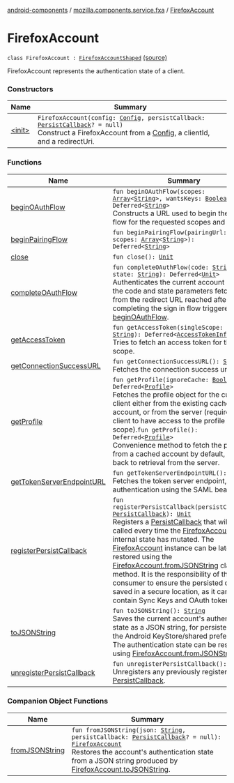 [android-components](../../index.md) / [mozilla.components.service.fxa](../index.md) / [FirefoxAccount](./index.md)

# FirefoxAccount

`class FirefoxAccount : `[`FirefoxAccountShaped`](../-firefox-account-shaped/index.md) [(source)](https://github.com/mozilla-mobile/android-components/blob/master/components/service/firefox-accounts/src/main/java/mozilla/components/service/fxa/FirefoxAccount.kt#L36)

FirefoxAccount represents the authentication state of a client.

### Constructors

| Name | Summary |
|---|---|
| [&lt;init&gt;](-init-.md) | `FirefoxAccount(config: `[`Config`](../-config.md)`, persistCallback: `[`PersistCallback`](../-persist-callback.md)`? = null)`<br>Construct a FirefoxAccount from a [Config](../-config.md), a clientId, and a redirectUri. |

### Functions

| Name | Summary |
|---|---|
| [beginOAuthFlow](begin-o-auth-flow.md) | `fun beginOAuthFlow(scopes: `[`Array`](https://kotlinlang.org/api/latest/jvm/stdlib/kotlin/-array/index.html)`<`[`String`](https://kotlinlang.org/api/latest/jvm/stdlib/kotlin/-string/index.html)`>, wantsKeys: `[`Boolean`](https://kotlinlang.org/api/latest/jvm/stdlib/kotlin/-boolean/index.html)`): Deferred<`[`String`](https://kotlinlang.org/api/latest/jvm/stdlib/kotlin/-string/index.html)`>`<br>Constructs a URL used to begin the OAuth flow for the requested scopes and keys. |
| [beginPairingFlow](begin-pairing-flow.md) | `fun beginPairingFlow(pairingUrl: `[`String`](https://kotlinlang.org/api/latest/jvm/stdlib/kotlin/-string/index.html)`, scopes: `[`Array`](https://kotlinlang.org/api/latest/jvm/stdlib/kotlin/-array/index.html)`<`[`String`](https://kotlinlang.org/api/latest/jvm/stdlib/kotlin/-string/index.html)`>): Deferred<`[`String`](https://kotlinlang.org/api/latest/jvm/stdlib/kotlin/-string/index.html)`>` |
| [close](close.md) | `fun close(): `[`Unit`](https://kotlinlang.org/api/latest/jvm/stdlib/kotlin/-unit/index.html) |
| [completeOAuthFlow](complete-o-auth-flow.md) | `fun completeOAuthFlow(code: `[`String`](https://kotlinlang.org/api/latest/jvm/stdlib/kotlin/-string/index.html)`, state: `[`String`](https://kotlinlang.org/api/latest/jvm/stdlib/kotlin/-string/index.html)`): Deferred<`[`Unit`](https://kotlinlang.org/api/latest/jvm/stdlib/kotlin/-unit/index.html)`>`<br>Authenticates the current account using the code and state parameters fetched from the redirect URL reached after completing the sign in flow triggered by [beginOAuthFlow](begin-o-auth-flow.md). |
| [getAccessToken](get-access-token.md) | `fun getAccessToken(singleScope: `[`String`](https://kotlinlang.org/api/latest/jvm/stdlib/kotlin/-string/index.html)`): Deferred<`[`AccessTokenInfo`](../-access-token-info.md)`>`<br>Tries to fetch an access token for the given scope. |
| [getConnectionSuccessURL](get-connection-success-u-r-l.md) | `fun getConnectionSuccessURL(): `[`String`](https://kotlinlang.org/api/latest/jvm/stdlib/kotlin/-string/index.html)<br>Fetches the connection success url. |
| [getProfile](get-profile.md) | `fun getProfile(ignoreCache: `[`Boolean`](https://kotlinlang.org/api/latest/jvm/stdlib/kotlin/-boolean/index.html)`): Deferred<`[`Profile`](../-profile/index.md)`>`<br>Fetches the profile object for the current client either from the existing cached account, or from the server (requires the client to have access to the profile scope).`fun getProfile(): Deferred<`[`Profile`](../-profile/index.md)`>`<br>Convenience method to fetch the profile from a cached account by default, but fall back to retrieval from the server. |
| [getTokenServerEndpointURL](get-token-server-endpoint-u-r-l.md) | `fun getTokenServerEndpointURL(): `[`String`](https://kotlinlang.org/api/latest/jvm/stdlib/kotlin/-string/index.html)<br>Fetches the token server endpoint, for authentication using the SAML bearer flow. |
| [registerPersistCallback](register-persist-callback.md) | `fun registerPersistCallback(persistCallback: `[`PersistCallback`](../-persist-callback.md)`): `[`Unit`](https://kotlinlang.org/api/latest/jvm/stdlib/kotlin/-unit/index.html)<br>Registers a [PersistCallback](../-persist-callback.md) that will be called every time the [FirefoxAccount](./index.md) internal state has mutated. The [FirefoxAccount](./index.md) instance can be later restored using the [FirefoxAccount.fromJSONString](from-j-s-o-n-string.md) class method. It is the responsibility of the consumer to ensure the persisted data is saved in a secure location, as it can contain Sync Keys and OAuth tokens. |
| [toJSONString](to-j-s-o-n-string.md) | `fun toJSONString(): `[`String`](https://kotlinlang.org/api/latest/jvm/stdlib/kotlin/-string/index.html)<br>Saves the current account's authentication state as a JSON string, for persistence in the Android KeyStore/shared preferences. The authentication state can be restored using [FirefoxAccount.fromJSONString](from-j-s-o-n-string.md). |
| [unregisterPersistCallback](unregister-persist-callback.md) | `fun unregisterPersistCallback(): `[`Unit`](https://kotlinlang.org/api/latest/jvm/stdlib/kotlin/-unit/index.html)<br>Unregisters any previously registered [PersistCallback](../-persist-callback.md). |

### Companion Object Functions

| Name | Summary |
|---|---|
| [fromJSONString](from-j-s-o-n-string.md) | `fun fromJSONString(json: `[`String`](https://kotlinlang.org/api/latest/jvm/stdlib/kotlin/-string/index.html)`, persistCallback: `[`PersistCallback`](../-persist-callback.md)`? = null): `[`FirefoxAccount`](./index.md)<br>Restores the account's authentication state from a JSON string produced by [FirefoxAccount.toJSONString](to-j-s-o-n-string.md). |
